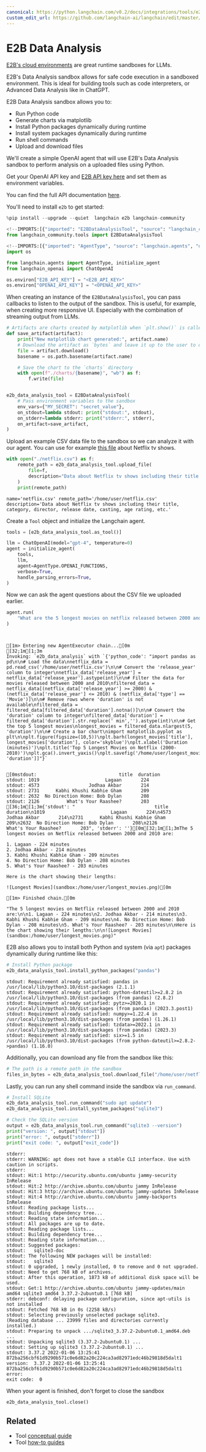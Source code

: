 ```yaml
---
canonical: https://python.langchain.com/v0.2/docs/integrations/tools/e2b_data_analysis/
custom_edit_url: https://github.com/langchain-ai/langchain/edit/master/docs/docs/integrations/tools/e2b_data_analysis.ipynb
---
```


# E2B Data Analysis

[E2B's cloud environments](https://e2b.dev) are great runtime sandboxes for LLMs.

E2B's Data Analysis sandbox allows for safe code execution in a sandboxed environment. This is ideal for building tools such as code interpreters, or Advanced Data Analysis like in ChatGPT.

E2B Data Analysis sandbox allows you to:
- Run Python code
- Generate charts via matplotlib
- Install Python packages dynamically during runtime
- Install system packages dynamically during runtime
- Run shell commands
- Upload and download files

We'll create a simple OpenAI agent that will use E2B's Data Analysis sandbox to perform analysis on a uploaded files using Python.

Get your OpenAI API key and [E2B API key here](https://e2b.dev/docs/getting-started/api-key) and set them as environment variables.

You can find the full API documentation [here](https://e2b.dev/docs).


You'll need to install `e2b` to get started:


```python
%pip install --upgrade --quiet  langchain e2b langchain-community
```


```python
<!--IMPORTS:[{"imported": "E2BDataAnalysisTool", "source": "langchain_community.tools", "docs": "https://api.python.langchain.com/en/latest/tools/langchain_community.tools.e2b_data_analysis.tool.E2BDataAnalysisTool.html", "title": "E2B Data Analysis"}]-->
from langchain_community.tools import E2BDataAnalysisTool
```


```python
<!--IMPORTS:[{"imported": "AgentType", "source": "langchain.agents", "docs": "https://api.python.langchain.com/en/latest/agents/langchain.agents.agent_types.AgentType.html", "title": "E2B Data Analysis"}, {"imported": "initialize_agent", "source": "langchain.agents", "docs": "https://api.python.langchain.com/en/latest/agents/langchain.agents.initialize.initialize_agent.html", "title": "E2B Data Analysis"}, {"imported": "ChatOpenAI", "source": "langchain_openai", "docs": "https://api.python.langchain.com/en/latest/chat_models/langchain_openai.chat_models.base.ChatOpenAI.html", "title": "E2B Data Analysis"}]-->
import os

from langchain.agents import AgentType, initialize_agent
from langchain_openai import ChatOpenAI

os.environ["E2B_API_KEY"] = "<E2B_API_KEY>"
os.environ["OPENAI_API_KEY"] = "<OPENAI_API_KEY>"
```

When creating an instance of the `E2BDataAnalysisTool`, you can pass callbacks to listen to the output of the sandbox. This is useful, for example, when creating more responsive UI. Especially with the combination of streaming output from LLMs.


```python
# Artifacts are charts created by matplotlib when `plt.show()` is called
def save_artifact(artifact):
    print("New matplotlib chart generated:", artifact.name)
    # Download the artifact as `bytes` and leave it up to the user to display them (on frontend, for example)
    file = artifact.download()
    basename = os.path.basename(artifact.name)

    # Save the chart to the `charts` directory
    with open(f"./charts/{basename}", "wb") as f:
        f.write(file)


e2b_data_analysis_tool = E2BDataAnalysisTool(
    # Pass environment variables to the sandbox
    env_vars={"MY_SECRET": "secret_value"},
    on_stdout=lambda stdout: print("stdout:", stdout),
    on_stderr=lambda stderr: print("stderr:", stderr),
    on_artifact=save_artifact,
)
```

Upload an example CSV data file to the sandbox so we can analyze it with our agent. You can use for example [this file](https://storage.googleapis.com/e2b-examples/netflix.csv) about Netflix tv shows.


```python
with open("./netflix.csv") as f:
    remote_path = e2b_data_analysis_tool.upload_file(
        file=f,
        description="Data about Netflix tv shows including their title, category, director, release date, casting, age rating, etc.",
    )
    print(remote_path)
```
```output
name='netflix.csv' remote_path='/home/user/netflix.csv' description='Data about Netflix tv shows including their title, category, director, release date, casting, age rating, etc.'
```
Create a `Tool` object and initialize the Langchain agent.


```python
tools = [e2b_data_analysis_tool.as_tool()]

llm = ChatOpenAI(model="gpt-4", temperature=0)
agent = initialize_agent(
    tools,
    llm,
    agent=AgentType.OPENAI_FUNCTIONS,
    verbose=True,
    handle_parsing_errors=True,
)
```

Now we can ask the agent questions about the CSV file we uploaded earlier.


```python
agent.run(
    "What are the 5 longest movies on netflix released between 2000 and 2010? Create a chart with their lengths."
)
```
```output


[1m> Entering new AgentExecutor chain...[0m
[32;1m[1;3m
Invoking: `e2b_data_analysis` with `{'python_code': "import pandas as pd\n\n# Load the data\nnetflix_data = pd.read_csv('/home/user/netflix.csv')\n\n# Convert the 'release_year' column to integer\nnetflix_data['release_year'] = netflix_data['release_year'].astype(int)\n\n# Filter the data for movies released between 2000 and 2010\nfiltered_data = netflix_data[(netflix_data['release_year'] >= 2000) & (netflix_data['release_year'] <= 2010) & (netflix_data['type'] == 'Movie')]\n\n# Remove rows where 'duration' is not available\nfiltered_data = filtered_data[filtered_data['duration'].notna()]\n\n# Convert the 'duration' column to integer\nfiltered_data['duration'] = filtered_data['duration'].str.replace(' min','').astype(int)\n\n# Get the top 5 longest movies\nlongest_movies = filtered_data.nlargest(5, 'duration')\n\n# Create a bar chart\nimport matplotlib.pyplot as plt\n\nplt.figure(figsize=(10,5))\nplt.barh(longest_movies['title'], longest_movies['duration'], color='skyblue')\nplt.xlabel('Duration (minutes)')\nplt.title('Top 5 Longest Movies on Netflix (2000-2010)')\nplt.gca().invert_yaxis()\nplt.savefig('/home/user/longest_movies.png')\n\nlongest_movies[['title', 'duration']]"}`


[0mstdout:                              title  duration
stdout: 1019                        Lagaan       224
stdout: 4573                  Jodhaa Akbar       214
stdout: 2731      Kabhi Khushi Kabhie Gham       209
stdout: 2632  No Direction Home: Bob Dylan       208
stdout: 2126          What's Your Raashee?       203
[36;1m[1;3m{'stdout': "                             title  duration\n1019                        Lagaan       224\n4573                  Jodhaa Akbar       214\n2731      Kabhi Khushi Kabhie Gham       209\n2632  No Direction Home: Bob Dylan       208\n2126          What's Your Raashee?       203", 'stderr': ''}[0m[32;1m[1;3mThe 5 longest movies on Netflix released between 2000 and 2010 are:

1. Lagaan - 224 minutes
2. Jodhaa Akbar - 214 minutes
3. Kabhi Khushi Kabhie Gham - 209 minutes
4. No Direction Home: Bob Dylan - 208 minutes
5. What's Your Raashee? - 203 minutes

Here is the chart showing their lengths:

![Longest Movies](sandbox:/home/user/longest_movies.png)[0m

[1m> Finished chain.[0m
```


```output
"The 5 longest movies on Netflix released between 2000 and 2010 are:\n\n1. Lagaan - 224 minutes\n2. Jodhaa Akbar - 214 minutes\n3. Kabhi Khushi Kabhie Gham - 209 minutes\n4. No Direction Home: Bob Dylan - 208 minutes\n5. What's Your Raashee? - 203 minutes\n\nHere is the chart showing their lengths:\n\n![Longest Movies](sandbox:/home/user/longest_movies.png)"
```


E2B also allows you to install both Python and system (via `apt`) packages dynamically during runtime like this:


```python
# Install Python package
e2b_data_analysis_tool.install_python_packages("pandas")
```
```output
stdout: Requirement already satisfied: pandas in /usr/local/lib/python3.10/dist-packages (2.1.1)
stdout: Requirement already satisfied: python-dateutil>=2.8.2 in /usr/local/lib/python3.10/dist-packages (from pandas) (2.8.2)
stdout: Requirement already satisfied: pytz>=2020.1 in /usr/local/lib/python3.10/dist-packages (from pandas) (2023.3.post1)
stdout: Requirement already satisfied: numpy>=1.22.4 in /usr/local/lib/python3.10/dist-packages (from pandas) (1.26.1)
stdout: Requirement already satisfied: tzdata>=2022.1 in /usr/local/lib/python3.10/dist-packages (from pandas) (2023.3)
stdout: Requirement already satisfied: six>=1.5 in /usr/local/lib/python3.10/dist-packages (from python-dateutil>=2.8.2->pandas) (1.16.0)
```
Additionally, you can download any file from the sandbox like this:


```python
# The path is a remote path in the sandbox
files_in_bytes = e2b_data_analysis_tool.download_file("/home/user/netflix.csv")
```

Lastly, you can run any shell command inside the sandbox via `run_command`.


```python
# Install SQLite
e2b_data_analysis_tool.run_command("sudo apt update")
e2b_data_analysis_tool.install_system_packages("sqlite3")

# Check the SQLite version
output = e2b_data_analysis_tool.run_command("sqlite3 --version")
print("version: ", output["stdout"])
print("error: ", output["stderr"])
print("exit code: ", output["exit_code"])
```
```output
stderr: 
stderr: WARNING: apt does not have a stable CLI interface. Use with caution in scripts.
stderr: 
stdout: Hit:1 http://security.ubuntu.com/ubuntu jammy-security InRelease
stdout: Hit:2 http://archive.ubuntu.com/ubuntu jammy InRelease
stdout: Hit:3 http://archive.ubuntu.com/ubuntu jammy-updates InRelease
stdout: Hit:4 http://archive.ubuntu.com/ubuntu jammy-backports InRelease
stdout: Reading package lists...
stdout: Building dependency tree...
stdout: Reading state information...
stdout: All packages are up to date.
stdout: Reading package lists...
stdout: Building dependency tree...
stdout: Reading state information...
stdout: Suggested packages:
stdout:   sqlite3-doc
stdout: The following NEW packages will be installed:
stdout:   sqlite3
stdout: 0 upgraded, 1 newly installed, 0 to remove and 0 not upgraded.
stdout: Need to get 768 kB of archives.
stdout: After this operation, 1873 kB of additional disk space will be used.
stdout: Get:1 http://archive.ubuntu.com/ubuntu jammy-updates/main amd64 sqlite3 amd64 3.37.2-2ubuntu0.1 [768 kB]
stderr: debconf: delaying package configuration, since apt-utils is not installed
stdout: Fetched 768 kB in 0s (2258 kB/s)
stdout: Selecting previously unselected package sqlite3.
(Reading database ... 23999 files and directories currently installed.)
stdout: Preparing to unpack .../sqlite3_3.37.2-2ubuntu0.1_amd64.deb ...
stdout: Unpacking sqlite3 (3.37.2-2ubuntu0.1) ...
stdout: Setting up sqlite3 (3.37.2-2ubuntu0.1) ...
stdout: 3.37.2 2022-01-06 13:25:41 872ba256cbf61d9290b571c0e6d82a20c224ca3ad82971edc46b29818d5dalt1
version:  3.37.2 2022-01-06 13:25:41 872ba256cbf61d9290b571c0e6d82a20c224ca3ad82971edc46b29818d5dalt1
error:  
exit code:  0
```
When your agent is finished, don't forget to close the sandbox


```python
e2b_data_analysis_tool.close()
```


## Related

- Tool [conceptual guide](/docs/concepts/#tools)
- Tool [how-to guides](/docs/how_to/#tools)